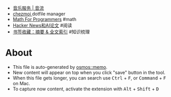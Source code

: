 - [音乐服务 | 音流](https://music.aqzscn.cn/docs/category/音乐服务)
- [chezmoi ](https://chezmoi.io/) dotfile manager
- [Math For Programmers](https://steve-yegge.blogspot.com/2006/03/math-for-programmers.html) #math
- [Hacker News和AI论文](https://zeli.app/zh) #阅读
- [书签收藏：摘要 & 全文索引](https://nekonull.me/posts/llm_x_bookmark/) #知识梳理

# About

- This file is auto-generated by [osmos::memo](https://github.com/osmoscraft/osmosmemo).
- New content will appear on top when you click "save" button in the tool.
- When this file gets longer, you can search use <kbd>Ctrl</kbd> + <kbd>F</kbd>, or <kbd>Command</kbd> + <kbd>F</kbd> on Mac.
- To capture now content, activate the extension with <kbd>Alt</kbd> + <kbd>Shift</kbd> + <kbd>D</kbd>
